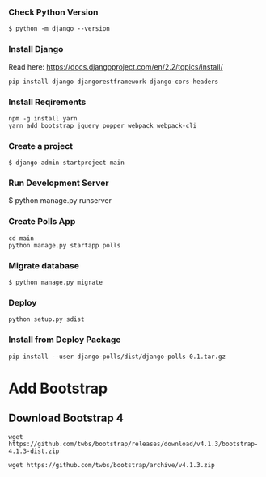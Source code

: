 

### Check Python Version
    $ python -m django --version

### Install Django
Read here: https://docs.djangoproject.com/en/2.2/topics/install/

    pip install django djangorestframework django-cors-headers

### Install Reqirements

    npm -g install yarn
    yarn add bootstrap jquery popper webpack webpack-cli

### Create a project

    $ django-admin startproject main

### Run Development Server

   $ python manage.py runserver

### Create Polls App

    cd main
    python manage.py startapp polls

### Migrate database

    $ python manage.py migrate

### Deploy

    python setup.py sdist

### Install from Deploy Package

    pip install --user django-polls/dist/django-polls-0.1.tar.gz


# Add Bootstrap

## Download Bootstrap 4

    wget https://github.com/twbs/bootstrap/releases/download/v4.1.3/bootstrap-4.1.3-dist.zip

    wget https://github.com/twbs/bootstrap/archive/v4.1.3.zip